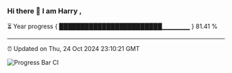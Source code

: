 ### Hi there 👋 I am Harry , 

⏳ Year progress { ████████████████████████▁▁▁▁▁▁ } 81.41 %

---

⏰ Updated on Thu, 24 Oct 2024 23:10:21 GMT

![Progress Bar CI](https://github.com/duykhang68/duykhang68/workflows/Progress%20Bar%20CI/badge.svg)
